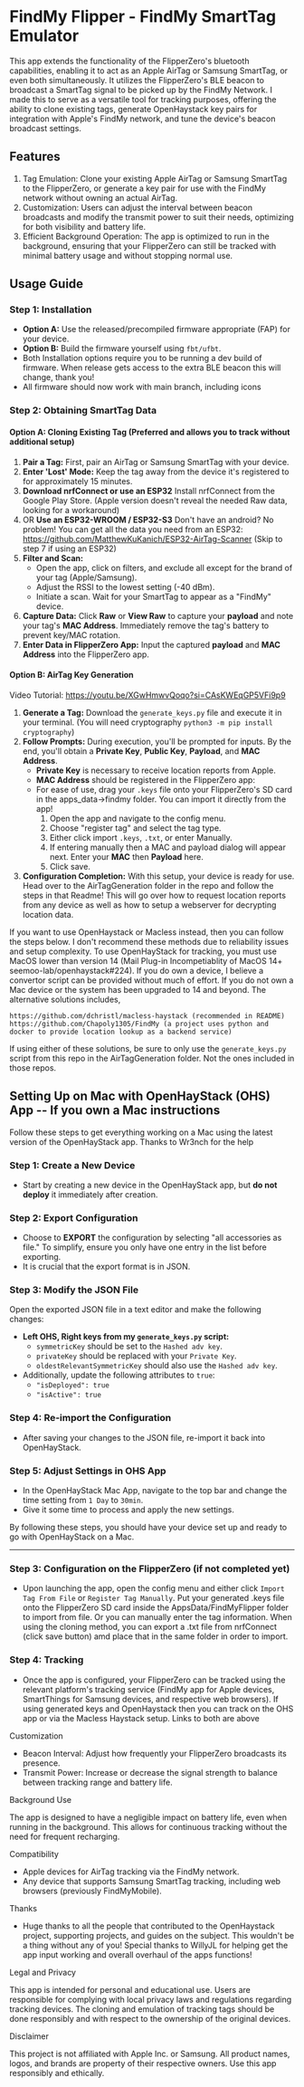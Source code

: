 # FindMy Flipper - FindMy SmartTag Emulator

This app extends the functionality of the FlipperZero's bluetooth capabilities, enabling it to act as an Apple AirTag or Samsung SmartTag, or even both simultaneously. It utilizes the FlipperZero's BLE beacon to broadcast a SmartTag signal to be picked up by the FindMy Network. I made this to serve as a versatile tool for tracking purposes, offering the ability to clone existing tags, generate OpenHaystack key pairs for integration with Apple's FindMy network, and tune the device's beacon broadcast settings.

## Features

1. Tag Emulation: Clone your existing Apple AirTag or Samsung SmartTag to the FlipperZero, or generate a key pair for use with the FindMy network without owning an actual AirTag.
2. Customization: Users can adjust the interval between beacon broadcasts and modify the transmit power to suit their needs, optimizing for both visibility and battery life.
3. Efficient Background Operation: The app is optimized to run in the background, ensuring that your FlipperZero can still be tracked with minimal battery usage and without stopping normal use.

## Usage Guide

### Step 1: Installation
- **Option A:** Use the released/precompiled firmware appropriate (FAP) for your device.
- **Option B:** Build the firmware yourself using `fbt/ufbt`.
- Both Installation options require you to be running a dev build of firmware. When release gets access to the extra BLE beacon this will change, thank you!
- All firmware should now work with main branch, including icons
  
### Step 2: Obtaining SmartTag Data

#### Option A: Cloning Existing Tag (Preferred and allows you to track without additional setup)
1. **Pair a Tag:** First, pair an AirTag or Samsung SmartTag with your device.
2. **Enter 'Lost' Mode:** Keep the tag away from the device it's registered to for approximately 15 minutes.
3. **Download nrfConnect or use an ESP32** Install nrfConnect from the Google Play Store. (Apple version doesn't reveal the needed Raw data, looking for a workaround)
4. OR **Use an ESP32-WROOM / ESP32-S3** Don't have an android? No problem! You can get all the data you need from an ESP32: https://github.com/MatthewKuKanich/ESP32-AirTag-Scanner (Skip to step 7 if using an ESP32)
5. **Filter and Scan:**
   - Open the app, click on filters, and exclude all except for the brand of your tag (Apple/Samsung).
   - Adjust the RSSI to the lowest setting (-40 dBm).
   - Initiate a scan. Wait for your SmartTag to appear as a "FindMy" device.
6. **Capture Data:** Click **Raw** or **View Raw** to capture your **payload** and note your tag's **MAC Address**. Immediately remove the tag's battery to prevent key/MAC rotation.
7. **Enter Data in FlipperZero App:** Input the captured **payload** and **MAC Address** into the FlipperZero app.

#### Option B: AirTag Key Generation
Video Tutorial: https://youtu.be/XGwHmwvQoqo?si=CAsKWEqGP5VFi9p9

1. **Generate a Tag:** Download the `generate_keys.py` file and execute it in your terminal. (You will need cryptography ```python3 -m pip install cryptography```)
2. **Follow Prompts:** During execution, you'll be prompted for inputs. By the end, you'll obtain a **Private Key**, **Public Key**, **Payload**, and **MAC Address**.
   - **Private Key** is necessary to receive location reports from Apple.
   - **MAC Address** should be registered in the FlipperZero app:
   - For ease of use, drag your `.keys` file onto your FlipperZero's SD card in the apps_data->findmy folder. You can import it directly from the app!
     1. Open the app and navigate to the config menu.
     2. Choose "register tag" and select the tag type.
     3. Either click import `.keys`, `.txt`, or enter Manually.
     4. If entering manually then a MAC and payload dialog will appear next. Enter your **MAC** then **Payload** here.
     5. Click save.
3. **Configuration Completion:** With this setup, your device is ready for use. Head over to the AirTagGeneration folder in the repo and follow the steps in that Readme! This will go over how to request location reports from any device as well as how to setup a webserver for decrypting location data.

If you want to use OpenHaystack or Macless instead, then you can follow the steps below. I don't recommend these methods due to reliability issues and setup complexity.
To use OpenHayStack for tracking, you must use MacOS lower than version 14 (Mail Plug-in Incompetiablity of MacOS 14+ seemoo-lab/openhaystack#224). If you do own a device, I believe a convertor script can be provided without much of effort. If you do not own a Mac device or the system has been upgraded to 14 and beyond. The alternative solutions includes,

    https://github.com/dchristl/macless-haystack (recommended in README)
    https://github.com/Chapoly1305/FindMy (a project uses python and docker to provide location lookup as a backend service)
If using either of these solutions, be sure to only use the `generate_keys.py` script from this repo in the AirTagGeneration folder. Not the ones included in those repos.

## Setting Up on Mac with OpenHayStack (OHS) App -- If you own a Mac instructions

Follow these steps to get everything working on a Mac using the latest version of the OpenHayStack app.
Thanks to Wr3nch for the help

### Step 1: Create a New Device
- Start by creating a new device in the OpenHayStack app, but **do not deploy** it immediately after creation.

### Step 2: Export Configuration
- Choose to **EXPORT** the configuration by selecting "all accessories as file." To simplify, ensure you only have one entry in the list before exporting.
- It is crucial that the export format is in JSON.

### Step 3: Modify the JSON File
Open the exported JSON file in a text editor and make the following changes:
- **Left OHS, Right keys from my ```generate_keys.py``` script:**
    - `symmetricKey` should be set to the `Hashed adv key`.
    - `privateKey` should be replaced with your `Private Key`.
    - `oldestRelevantSymmetricKey` should also use the `Hashed adv key`.
- Additionally, update the following attributes to `true`:
    - `"isDeployed": true`
    - `"isActive": true`

### Step 4: Re-import the Configuration
- After saving your changes to the JSON file, re-import it back into OpenHayStack.

### Step 5: Adjust Settings in OHS App
- In the OpenHayStack Mac App, navigate to the top bar and change the time setting from `1 Day` to `30min`.
- Give it some time to process and apply the new settings.

By following these steps, you should have your device set up and ready to go with OpenHayStack on a Mac.
****

### Step 3: Configuration on the FlipperZero (if not completed yet)
- Upon launching the app, open the config menu and either click ```Import Tag From File``` or ```Register Tag Manually```. Put your generated .keys file onto the FlipperZero SD card inside the AppsData/FindMyFlipper folder to import from file. Or you can manually enter the tag information. When using the cloning method, you can export a .txt file from nrfConnect (click save button) amd place that in the same folder in order to import.

### Step 4: Tracking
- Once the app is configured, your FlipperZero can be tracked using the relevant platform's tracking service (FindMy app for Apple devices, SmartThings for Samsung devices, and respective web browsers). If using generated keys and OpenHaystack then you can track on the OHS app or via the Macless Haystack setup. Links to both are above


Customization

- Beacon Interval: Adjust how frequently your FlipperZero broadcasts its presence.
- Transmit Power: Increase or decrease the signal strength to balance between tracking range and battery life.

Background Use

The app is designed to have a negligible impact on battery life, even when running in the background. This allows for continuous tracking without the need for frequent recharging.

Compatibility

- Apple devices for AirTag tracking via the FindMy network.
- Any device that supports Samsung SmartTag tracking, including web browsers (previously FindMyMobile).

Thanks

- Huge thanks to all the people that contributed to the OpenHaystack project, supporting projects, and guides on the subject. This wouldn't be a thing without any of you! Special thanks to WillyJL for helping get the app input working and overall overhaul of the apps functions!

Legal and Privacy

This app is intended for personal and educational use. Users are responsible for complying with local privacy laws and regulations regarding tracking devices. The cloning and emulation of tracking tags should be done responsibly and with respect to the ownership of the original devices.

Disclaimer

This project is not affiliated with Apple Inc. or Samsung. All product names, logos, and brands are property of their respective owners. Use this app responsibly and ethically.
